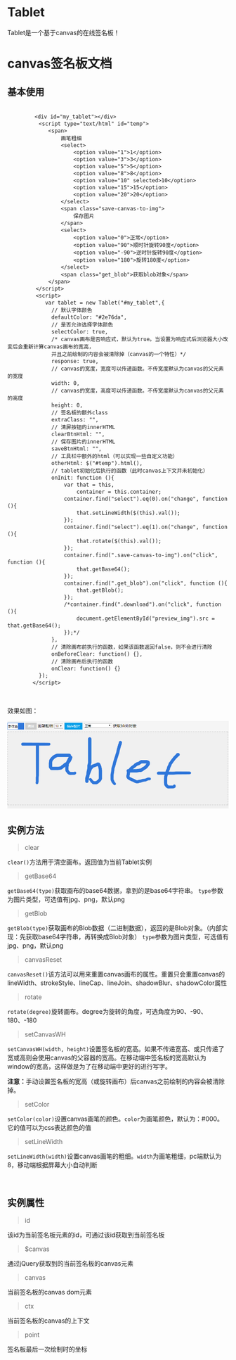 # Tablet
Tablet是一个基于canvas的在线签名板！
<h1>canvas签名板文档</h1>
  <h2>基本使用</h2>
  <pre>
      <code class="javascript">
  　　　　&lt;div id="my_tablet"&gt;&lt;/div&gt;
          &lt;script type="text/html" id="temp"&gt;
             &lt;span&gt;
                 画笔粗细
                 &lt;select&gt;
                     &lt;option value="1"&gt;1&lt;/option&gt;
                     &lt;option value="3"&gt;3&lt;/option&gt;
                     &lt;option value="5"&gt;5&lt;/option&gt;
                     &lt;option value="8"&gt;8&lt;/option&gt;
                     &lt;option value="10" selected&gt;10&lt;/option&gt;
                     &lt;option value="15"&gt;15&lt;/option&gt;
                     &lt;option value="20"&gt;20&lt;/option&gt;
                 &lt;/select&gt;
                 &lt;span class="save-canvas-to-img"&gt;
                     保存图片
                 &lt;/span&gt;
                 &lt;select&gt;
                     &lt;option value="0"&gt;正常&lt;/option&gt;
                     &lt;option value="90"&gt;顺时针旋转90度&lt;/option&gt;
                     &lt;option value="-90"&gt;逆时针旋转90度&lt;/option&gt;
                     &lt;option value="180"&gt;旋转180度&lt;/option&gt;
                 &lt;/select&gt;
                 &lt;span class="get_blob"&gt;获取blob对象&lt;/span&gt;
             &lt;/span&gt;
         &lt;/script&gt;
         &lt;script&gt;
            var tablet = new Tablet("#my_tablet",{
              // 默认字体颜色
              defaultColor: "#2e76da",
              // 是否允许选择字体颜色
              selectColor: true,
              /* canvas画布是否响应式，默认为true。当设置为响应式后浏览器大小改变后会重新计算canvas画布的宽高，
              并且之前绘制的内容会被清除掉（canvas的一个特性）*/
              response: true,
              // canvas的宽度，宽度可以传递函数。不传宽度默认为canvas的父元素的宽度
              width: 0,
              // canvas的宽度，高度可以传递函数。不传宽度默认为canvas的父元素的高度
              height: 0,
              // 签名板的额外class
              extraClass: "",
              // 清屏按钮的innerHTML
              clearBtnHtml: "",
              // 保存图片的innerHTML
              saveBtnHtml: "",
              // 工具栏中额外的html（可以实现一些自定义功能）
              otherHtml: $("#temp").html(),
              // tablet初始化后执行的函数（此时canvas上下文并未初始化）
              onInit: function (){
                  var that = this,
                      container = this.container;
                  container.find("select").eq(0).on("change", function (){
                      that.setLineWidth($(this).val());
                  });
                  container.find("select").eq(1).on("change", function (){
                      that.rotate($(this).val());
                  });
                  container.find(".save-canvas-to-img").on("click", function (){
                      that.getBase64();
                  });
                  container.find(".get_blob").on("click", function (){
                      that.getBlob();
                  });
                  /*container.find(".download").on("click", function (){
                      document.getElementById("preview_img").src = that.getBase64();
                  });*/
              },
              // 清除画布前执行的函数，如果该函数返回false，则不会进行清除
              onBeforeClear: function() {},
              // 清除画布后执行的函数
              onClear: function() {}
          });
        &lt;/script&gt;
      </code>
  </pre>
  <p>效果如图：</p>
  <img src="images/tablet.png" alt="" />
  <div class="pt-20"></div>

  <h2>实例方法</h2>
  <blockquote>
      <span class="font-26">clear</span>
  </blockquote>
  <p class="pl-30"><code>clear()</code>方法用于清空画布。返回值为当前Tablet实例</p>
  <blockquote>
      <span class="font-26">getBase64</span>
  </blockquote>
  <p class="pl-30">
    <code>getBase64(type)</code>获取画布的base64数据，拿到的是base64字符串。
    <code>type</code>参数为图片类型，可选值有jpg、png，默认png
  </p>
  <blockquote>
      <span class="font-26">getBlob</span>
  </blockquote>
  <p class="pl-30">
    <code>getBlob(type)</code>获取画布的Blob数据（二进制数据），返回的是Blob对象。（内部实现：先获取base64字符串，再转换成Blob对象）
    <code>type</code>参数为图片类型，可选值有jpg、png，默认png
  </p>
  <blockquote>
      <span class="font-26">canvasReset</span>
  </blockquote>
  <p class="pl-30">
    <code>canvasReset()</code>该方法可以用来重置canvas画布的属性。重置只会重置canvas的lineWidth、strokeStyle、lineCap、lineJoin、shadowBlur、shadowColor属性
  </p>
  <blockquote>
      <span class="font-26">rotate</span>
  </blockquote>
  <p class="pl-30">
    <code>rotate(degree)</code>旋转画布。degree为旋转的角度，可选角度为90、-90、180、-180
  </p>
  <blockquote>
      <span class="font-26">setCanvasWH</span>
  </blockquote>
  <p class="pl-30">
    <code>setCanvasWH(width, height)</code>设置签名板的宽高。如果不传递宽高、或只传递了宽或高则会使用canvas的父容器的宽高。在移动端中签名板的宽高默认为window的宽高，这样做是为了在移动端中更好的进行写字。
    <div class="pl-30">
      <b>注意：</b>手动设置签名板的宽高（或旋转画布）后canvas之前绘制的内容会被清除掉。
    </div>
  </p>
  <blockquote>
      <span class="font-26">setColor</span>
  </blockquote>
  <p class="pl-30">
    <code>setColor(color)</code>设置canvas画笔的颜色。<code>color</code>为画笔颜色，默认为：#000。它的值可以为css表达颜色的值
  </p>
  <blockquote>
      <span class="font-26">setLineWidth</span>
  </blockquote>
  <p class="pl-30">
    <code>setLineWidth(width)</code>设置canvas画笔的粗细。<code>width</code>为画笔粗细，pc端默认为8，移动端根据屏幕大小自动判断
  </p>
  

  <br />
  <h2>实例属性</h2>
  <blockquote>
      <span class="font-26">id</span>
  </blockquote>
  <p class="pl-30">该id为当前签名板元素的id，可通过该id获取到当前签名板</p>
  <blockquote>
      <span class="font-26">$canvas</span>
  </blockquote>
  <p class="pl-30">通过jQuery获取到的当前签名板的canvas元素</p>
  <blockquote>
      <span class="font-26">canvas</span>
  </blockquote>
  <p class="pl-30">当前签名板的canvas dom元素</p>
  <blockquote>
      <span class="font-26">ctx</span>
  </blockquote>
  <p class="pl-30">当前签名板的canvas的上下文</p>
  <blockquote>
      <span class="font-26">point</span>
  </blockquote>
  <p class="pl-30">签名板最后一次绘制时的坐标</p>


  <br />
  <br />
  <br />
  <br />
</div>